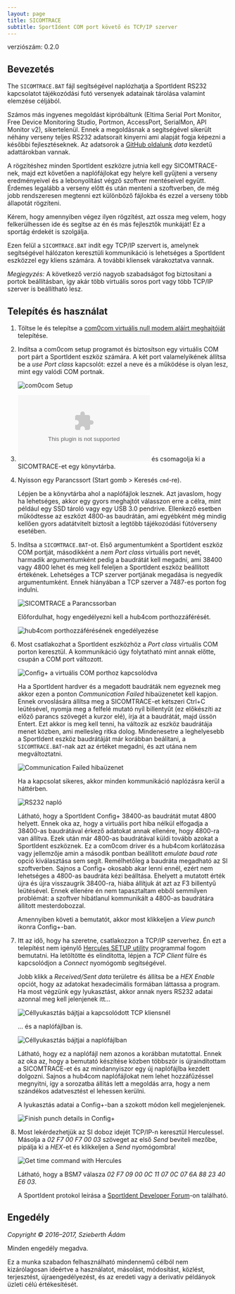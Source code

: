 ```yaml
---
layout: page
title: SICOMTRACE
subtitle: SportIdent COM port követő és TCP/IP szerver
---
```


verziószám: 0.2.0


Bevezetés
---------

The `SICOMTRACE.BAT` fájl segítségével naplózhatja a SportIdent RS232 kapcsolatot tájékozódási futó versenyek adatainak tárolása valamint elemzése céljából.

Számos más ingyenes megoldást kipróbáltunk (Eltima Serial Port Monitor, Free Device Monitoring Studio, Portmon, AccessPort, SerialMon, API Monitor v2), sikertelenül.
Ennek a megoldásnak a segítségével sikerült néhány verseny teljes RS232 adatsorait kinyerni ami alapját fogja képezni a későbbi fejlesztéseknek.
Az adatsorok a [GitHub oldalunk](https://github.com/tajfutas) _data_ kezdetű adattárokban vannak.

A rögzítéshez minden SportIdent eszközre jutnia kell egy SICOMTRACE-nek, majd ezt követően a naplófájlokat egy helyre kell gyűjteni a verseny eredményeivel és a lebonyolítást végző szoftver mentéseivel együtt.
Érdemes legalább a verseny előtt és után menteni a szoftverben, de még jobb rendszeresen megtenni ezt különböző fájlokba és ezzel a verseny több állapotát rögzíteni.

Kérem, hogy amennyiben végez ilyen rögzítést, azt ossza meg velem, hogy felkerülhessen ide és segítse az én és más fejlesztők munkáját!
Ez a sportág érdekét is szolgálja.

Ezen felül a `SICOMTRACE.BAT` indít egy TCP/IP szervert is, amelynek segítségével hálózaton keresztüli kommunikáció is lehetséges a SportIdent eszközzel egy kliens számára.
A további kliensek várakoztatva vannak.

_Megjegyzés:_ A következő verzió nagyob szabadságot fog biztosítani a portok beállításban, így akár több virtuális soros port vagy több TCP/IP szerver is beállítható lesz.


Telepítés és használat
----------------------

1. Töltse le és telepítse a [com0com virtuális null modem aláírt meghajtóját](https://github.com/tajfutas/sicomtrace/releases/tag/com0com-signed) telepítése.

2. Indítsa a com0com setup programot és biztosítson egy virtuális COM port párt a SportIdent eszköz számára.
   A két port valamelyikének állítsa be a _use Port class_ kapcsolót: ezzel a neve és a működése is olyan lesz, mint egy valódi COM portnak.

   ![com0com Setup](https://raw.githubusercontent.com/tajfutas/sicomtrace/gh-pages-shared/screenshots/setup.png)

3. ![Töltse le](https://github.com/tajfutas/sicomtrace/releases/download/v0.2.0/sicomtrace.zip) és csomagolja ki a SICOMTRACE-et egy könyvtárba.

4. Nyisson egy Parancssort (Start gomb > Keresés `cmd`-re).

   Lépjen be a könyvtárba ahol a naplófájlok lesznek.
   Azt javaslom, hogy ha lehetséges, akkor egy gyors meghajtót válasszon erre a célra, mint például egy SSD tároló vagy egy USB 3.0 pendrive.
   Ellenkező esetben működtesse az eszközt 4800-as baudrátán, ami egyébként még mindig kellően gyors adatátvitelt biztosít a legtöbb tájékozódási fútóverseny esetében.

5. Indítsa a `SICOMTRACE.BAT`-ot.
   Első argumentumként a SportIdent eszköz COM portját, másodikként a _nem Port class_ virtuális port nevét, harmadik argumentumként pedig a baudrátát kell megadni, ami 38400 vagy 4800 lehet és meg kell feleljen a SportIdent eszköz beállított értékének.
   Lehetséges a TCP szerver portjának megadása is negyedik argumentumként.
   Ennek hiányában a TCP szerver a 7487-es porton fog indulni.

   ![SICOMTRACE a Parancssorban](https://raw.githubusercontent.com/tajfutas/sicomtrace/gh-pages-shared/screenshots/cmd.png)

   Előfordulhat, hogy engedélyezni kell a hub4com porthozzáférését.

   ![hub4com porthozzáférésének engedélyezése](https://raw.githubusercontent.com/tajfutas/sicomtrace/gh-pages-shared/screenshots/alert.png)

6. Most csatlakozhat a SportIdent eszközhöz a _Port class_ virtuális COM porton keresztül.
   A kommunikáció úgy folytatható mint annak előtte, csupán a COM port változott.

   ![Config+ a virtuális COM porthoz kapcsolódva](https://raw.githubusercontent.com/tajfutas/sicomtrace/gh-pages-shared/screenshots/cpl2virt.png)

   Ha a SportIdent hardver és a megadott baudráták nem egyeznek meg akkor ezen a ponton _Communication Failed_ hibaüzenetet kell kapjon.
   Ennek orvoslására állítsa meg a SICOMTRACE-et kétszeri Ctrl+C leütésével, nyomja meg a felfelé mutató nyíl billentyűt (ez előkészíti az előző parancs szövegét a kurzor elé), írja át a baudrátát, majd üssön Entert.
   Ezt akkor is meg kell tenni, ha változik az eszköz baudrátája menet közben, ami mellesleg ritka dolog.
   Mindenesetre a leghelyesebb a SportIdent eszköz baudrátáját már korábban beálítani, a `SICOMTRACE.BAT`-nak azt az értéket megadni, és azt utána nem megváltoztatni.

   ![Communication Failed hibaüzenet](https://raw.githubusercontent.com/tajfutas/sicomtrace/gh-pages-shared/screenshots/commfail.png)

   Ha a kapcsolat sikeres, akkor minden kommunikáció naplózásra kerül a háttérben.

   ![RS232 napló](https://raw.githubusercontent.com/tajfutas/sicomtrace/gh-pages-shared/screenshots/tracelog.png)

   Látható, hogy a SportIdent Config+ 38400-as baudrátát mutat 4800 helyett.
   Ennek oka az, hogy a virtuális port hiba nélkül elfogadja a 38400-as baudrátával érkező adatokat annak ellenére, hogy 4800-ra van állítva.
   Ezek után már 4800-as baudrátával küldi tovább azokat a SportIdent eszköznek.
   Ez a com0com driver és a hub4com korlátozása vagy jellemzője amin a második pontban beállított _emulate baud rate_ opció kiválasztása sem segít.
   Remélhetőleg a baudráta megadható az SI szoftverben.
   Sajnos a Config+ okosabb akar lenni ennél, ezért nem lehetséges a 4800-as baudráta kézi beálltása.
   Ehelyett a mutatott érték újra és újra visszaugrik 38400-ra, hiába állítjuk át azt az F3 billentyű leütésével.
   Ennek ellenére én nem tapasztaltam ebből semmilyen problémát:  a szoftver hibátlanul kommunikált a 4800-as baudrátára állított mesterdobozzal.

   Amennyiben követi a bemutatót, akkor most klikkeljen a _View punch_ ikonra Config+-ban.

7. Itt az idő, hogy ha szeretne, csatlakozzon a TCP/IP szerverhez.
   Én ezt a telepítést nem igénylő [Hercules SETUP utility](http://www.hw-group.com/products/hercules/index_en.html) programmal fogom bemutatni.
   Ha letöltötte és elindította, lépjen a _TCP Client_ fülre és kapcsolódjon a _Connect_ nyomógomb segítségével.

   Jobb klikk a _Received/Sent data_ területre és állítsa be a _HEX Enable_ opciót, hogy az adatokat hexadecimális formában láttassa a program.
   Ha most végzünk egy lyukasztást, akkor annak nyers RS232 adatai azonnal meg kell jelenjenek itt...

   ![Céllyukasztás bájtjai a kapcsolódott TCP kliensnél](https://raw.githubusercontent.com/tajfutas/sicomtrace/gh-pages-shared/screenshots/hercconn.png)

   ... és a naplófájlban is.

   ![Céllyukasztás bájtjai a naplófájlban](https://raw.githubusercontent.com/tajfutas/sicomtrace/gh-pages-shared/screenshots/punchlog.png)

   Látható, hogy ez a naplófájl nem azonos a korábban mutatottal.
   Ennek az oka az, hogy a bemutató készítése közben többször is újraindítottam a SICOMTRACE-et és az mindannyiszor egy új naplófájlba kezdett dolgozni.
   Sajnos a hub4com naplófájlokat nem lehet hozzáfűzéssel megnyitni, így a sorozatba állítás lett a megoldás arra, hogy a nem szándékos adatvesztést el lehessen kerülni.

   A lyukasztás adatai a Config+-ban a szokott módon kell megjelenjenek.

   ![Finish punch details in Config+](https://raw.githubusercontent.com/tajfutas/sicomtrace/gh-pages-shared/screenshots/cplpunch.png)

8. Most lekérdezhetjük az SI doboz idejét TCP/IP-n keresztül Herculessel.
   Másolja a _02 F7 00 F7 00 03_ szöveget az első _Send_ beviteli mezőbe, pipálja ki a _HEX_-et és klikkeljen a _Send_ nyomógombra!

   ![Get time command with Hercules](https://raw.githubusercontent.com/tajfutas/sicomtrace/gh-pages-shared/screenshots/herctime.png)

   Látható, hogy a BSM7 válasza _02 F7 09 00 0C 11 07 0C 07 6A 88 23 40 E6 03_.

   A SportIdent protokol leírása a [SportIdent Developer Forum](https://www.sportident.com/support/developer-forum.html)-on található.


Engedély
--------

_Copyright © 2016–2017, Szieberth Ádám_

Minden engedély megadva.

Ez a munka szabadon felhasználható mindennemű célból nem kizárólagosan ideértve a használatot, másolást, módosítást, közlést, terjesztést, újraengedélyezést, és az eredeti vagy a derivatív példányok üzleti célú értékesítését.
